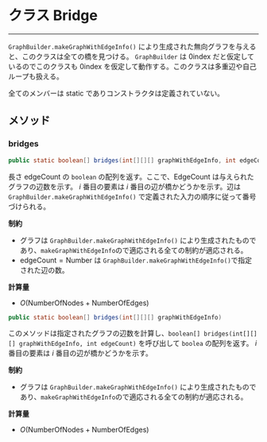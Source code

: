 # クラス Bridge
- - -

`GraphBuilder.makeGraphWithEdgeInfo()` により生成された無向グラフを与えると、このクラスは全ての橋を見つける。 `GraphBuilder` は $0\text{index}$ だと仮定しているのでこのクラスも $0\text{index}$ を仮定して動作する。このクラスは多重辺や自己ループも扱える。

全てのメンバーは static でありコンストラクタは定義されていない。

## メソッド
### bridges
```java
public static boolean[] bridges(int[][][] graphWithEdgeInfo, int edgeCount)
```

長さ $\mathrm{edgeCount}$ の `boolean` の配列を返す。ここで、$\mathrm{EdgeCount}$ は与えられたグラフの辺数を示す。 $i$ 番目の要素は $i$ 番目の辺が橋かどうかを示す。辺は `GraphBuilder.makeGraphWithEdgeInfo()` で定義された入力の順序に従って番号づけられる。

**制約**
* グラフは `GraphBuilder.makeGraphWithEdgeInfo()` により生成されたものであり、`makeGraphWithEdgeInfo`ので適応される全ての制約が適応される。
* $\mathrm{edgeCount} = \mathrm{Number}$ は `GraphBuilder.makeGraphWithEdgeInfo()`で指定された辺の数。

**計算量**
* $O(\mathrm{NumberOfNodes}+ \mathrm{NumberOfEdges})$


```java
public static boolean[] bridges(int[][][] graphWithEdgeInfo)
```
このメソッドは指定されたグラフの辺数を計算し、`boolean[] bridges(int[][][] graphWithEdgeInfo, int edgeCount)` を呼び出して `boolea` の配列を返す。  $i$ 番目の要素は $i$ 番目の辺が橋かどうかを示す。


**制約**
* グラフは `GraphBuilder.makeGraphWithEdgeInfo()` により生成されたものであり、`makeGraphWithEdgeInfo`ので適応される全ての制約が適応される。

**計算量**
* $O(\mathrm{NumberOfNodes}+ \mathrm{NumberOfEdges})$
